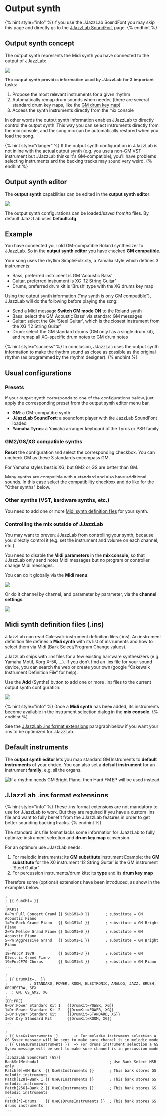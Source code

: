 # Output synth

{% hint style="info" %}
If you use the JJazzLab SoundFont you may skip this page and directly go to the [JJazzLab SoundFont](jjazzlab-soundfont.md) page. 
{% endhint %}

## Output synth concept <a id="output-synth-concept"></a>

The output synth represents the Midi synth you have connected to the output of JJazzLab:

![](../.gitbook/assets/outputsynth-concept%20%281%29.png)

 The output synth provides information used by JJazzLab for 3 important tasks:

1. Propose the most relevant instruments for a given rhythm
2. Automatically remap drum sounds when needed \(there are several standard drum key maps, like the [GM drum key map](https://en.wikipedia.org/wiki/File:GMStandardDrumMap.gif)\)
3. Access the synth instruments directly from the mix console

In other words the output synth information enables JJazzLab to directly control the output synth. This way you can select instruments directly from the mix console, and the song mix can be automatically restored when you load the song.

{% hint style="danger" %}
If the output synth configuration in JJazzLab is not inline with the actual output synth \(e.g. you use a non-GM VST instrument but JJazzLab thinks it's GM-compatible\), you'll have problems selecting instruments and the backing tracks may sound very weird.
{% endhint %}

## Output synth editor

The **output synth** capabilities can be edited in the **output synth editor**. 

![](../.gitbook/assets/outputsyntheditor.png)

The output synth configurations can be loaded/saved from/to files. By default JJazzLab uses **Default.cfg**.

## Example

You have connected your old GM-compatible Roland synthesizer to JJazzLab. So in the **output synth editor** you have checked **GM compatible**.

Your song uses the rhythm SimpleFolk.sty, a Yamaha style which defines 3 instruments:

* Bass, preferred instrument is GM ‘Acoustic Bass’
* Guitar, preferred instrument is XG ‘12 String Guitar’
* Drums, preferred drum kit is ‘Brush’ type with the XG drums key map

Using the output synth information \(“my synth is only GM compatible”\), JJazzLab will do the following before playing the song:

* Send a Midi message **Switch GM mode ON** to the Roland synth
* Bass: select the GM ‘Acoustic Bass’ via standard GM messages
* Guitar: select the GM ‘Steel Guitar’, which is the closest instrument from the XG ‘12 String Guitar’
* Drum: select the GM standard drums \(GM only has a single drum kit\), and remap all XG-specific drum notes to GM drum notes

{% hint style="success" %}
In conclusion, JJazzLab uses the output synth information to make the rhythm sound as close as possible as the original rhythm \(as programmed by the rhythm designer\).
{% endhint %}

## Usual configurations

### Presets

If your output synth corresponds to one of the configurations below, just apply the corresponding preset from the output synth editor menu bar.

* **GM**: a GM-compatible synth
* **JJazzLab SoundFont**: a soundfont player with the JazzLab SoundFont loaded
* **Yamaha Tyros**: a Yamaha arranger keyboard of the Tyros or PSR family

### GM2/GS/XG compatible synths

**Reset** the configuration and select the corresponding checkbox. You can uncheck GM as these 3 standards encompass GM.

For Yamaha styles best is XG, but GM2 or GS are better than GM.

Many synths are compatible with a standard and also have additional sounds. In this case select the compatibility checkbox and do like for the "Other synths" below.

### Other synths \(VST, hardware synths, etc.\)

You need to add one or more [Midi synth definition files](output-synth-editor.md#midi-synth-definition-files-cakewalk-ins-format) for your synth.

### Controlling the mix outside of JJazzLab

You may want to prevent JJazzLab from controlling your synth, because you directly control it \(e.g. set the instrument and volume on each channel, etc.\).

You need to disable the **Midi parameters** in the **mix console**, so that JJazzLab only send notes Midi messages but no program or controller change Midi messages.

You can do it globally via the **Midi menu**: 

![](../.gitbook/assets/2021-01-06-22_02_58-jjazzlab.png)

Or do it channel by channel, and parameter by parameter, via the **channel settings**:

![](../.gitbook/assets/channelsettings.png)

## Midi synth definition files \(.ins\) <a id="midi-synth-definition-files-cakewalk-ins-format"></a>

JJazzLab can read Cakewalk instrument definition files \(.ins\). An instrument definition file defines a **Midi synth** with its list of instruments and how to select them via Midi \(Bank Select/Program Change values\).

JJazzLab ships with .ins files for a few existing hardware synthesizers \(e.g. Yamaha Motif, Korg X-50, …\). If you don’t find an .ins file for your sound device, you can search the web or create your own \(google “Cakewalk Instrument Definition File” for help\).

Use the **Add** \(Synths\) button to add one or more .ins files to the current output synth configuration: 

![](../.gitbook/assets/outputsynth-addsynth.png)

{% hint style="info" %}
Once a **Midi synth** has been added, its instruments become available in the instrument selection dialog in the **mix console**.
{% endhint %}

See the [JJazzLab .ins format extensions](output-synth-editor.md#jjazzlab-ins-format-extensions) paragraph below if you want your .ins to be optimized for JJazzLab.

## Default instruments <a id="default-instruments"></a>

The **output synth editor** lets you map standard GM Instruments to **default instruments** of your choice. You can also set a **default instrument** for an instrument **family**, e.g. all the organs.

![If a rhythm needs GM Bright Piano, then Hard FM EP will be used instead](../.gitbook/assets/outputsynth-defaultinstruments.png)

## JJazzLab .ins format extensions <a id="jjazzlab-ins-format-extensions"></a>

{% hint style="info" %}
These .ins format extensions are not mandatory to use for JJazzLab to work. But they are required if you have a custom .ins file and want to fully benefit from the JJazzLab features in order to get better sounding backing tracks.
{% endhint %}

The standard .ins file format lacks some information for JJazzLab to fully optimize instrument selection and **drum key map** conversion.

For an optimum use JJazzLab needs:

1. For melodic instruments: its **GM substitute** instrument  Example: the **GM substitute** for the XG instrument ‘12 String Guitar’ is the GM instrument ‘Steel Guitar’
2. For percussion instruments/drum kits: its **type** and its **drum key map**

Therefore some \(optional\) extensions have been introduced, as show in the examples below.

```text
;
; {{ SubGM1= }}
;
[PRE1]
0=Pn:Full Concert Grand {{ SubGM1=0 }}       ; substitute = GM Acoustic Piano
1=Pn:Rock Grand Piano   {{ SubGM1=1 }}       ; substitute = GM Bright Piano 
2=Pn:Mellow Grand Piano {{ SubGM1=0 }}       ; substitute = GM Acoustic Piano
5=Pn:Aggressive Grand   {{ SubGM1=1 }}       ; substitute = GM Bright Piano
...
18=Pn:CP 1979           {{ SubGM1=3 }}       ; substitute = GM Electric Grand Piano
19=Pn:CP70 Chorus       {{ SubGM1=3 }}       ; substitute = GM Piano
...
```

```text
;
; {{ DrumKit=,  }}
;          : STANDARD, POWER, ROOM, ELECTRONIC, ANALOG, JAZZ, BRUSH, ORCHESTRA, SFX
;  : GM, GS_GM2, XG
;
[DR:PRE]
0=Dr:Power Standard Kit 1   {{DrumKit=POWER, XG}} 
1=Dr:Power Standard Kit 2   {{DrumKit=POWER, XG}} 
2=Dr:Hyper Standard Kit     {{DrumKit=STANDARD, XG}} 
3=Dr:Dry Standard Kit       {{DrumKit=ROOM, XG}} 
...
```

```text
;
; {{ UseGsInstruments }}       => For melodic instrument selection a GS Sysex message will be sent to make sure channel is in melodic mode
; {{ UseGsDrumsInstruments }}  => For drums instrument selection a GS Sysex message will be sent to make sure channel is in percussion mode
;
[JJazzLab SoundFont (GS)]
BankSelMethod=1                                ; Use Bank Select MSB only
Patch[0]=GM Bank  {{ UseGsInstruments }}       ; This bank stores GS melodic instruments
Patch[128]=Bank 1 {{ UseGsInstruments }}       ; This bank stores GS melodic instruments 
Patch[256]=Bank 2 {{ UseGsInstruments }}       ; This bank stores GS melodic instruments
...
Patch[*]=Drums    {{ UseGsDrumsInstruments }}  ; This bank stores GS drums instruments
...
```

